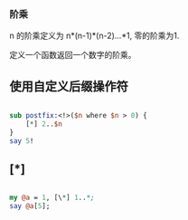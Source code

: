 ### 阶乘

 n 的阶乘定义为 n\*(n-1)\*(n-2)...\*1, 零的阶乘为1.
 
 定义一个函数返回一个数字的阶乘。

## 使用自定义后缀操作符

```perl

sub postfix:<!>($n where $n > 0) {
    [*] 2..$n
}
say 5!

```
## [\*]

```perl

my @a = 1, [\*] 1..*;
say @a[5];

```

 
